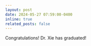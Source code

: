 ```yaml
---
layout: post
date: 2024-05-27 07:59:00-0400
inline: true
related_posts: false
---
```


Congratulations! Dr. Xie has graduated!
